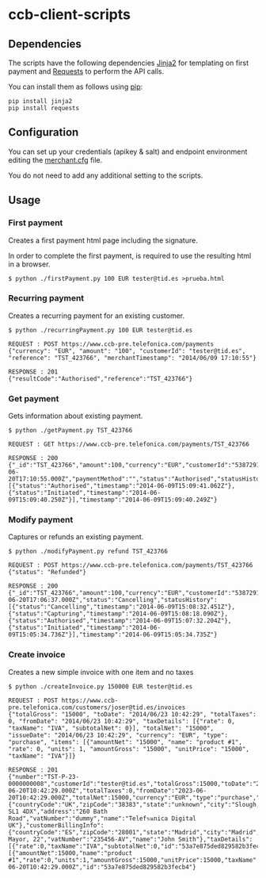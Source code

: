 ccb-client-scripts
==================

## Dependencies

The scripts have the following dependencies [Jinja2](http://jinja.pocoo.org/docs/) for templating on first payment and [Requests](http://docs.python-requests.org/en/latest/) to perform the API calls.

You can install them as follows using [pip](https://pip.pypa.io):

```
pip install jinja2
pip install requests
```

## Configuration

You can set up your credentials (apikey & salt) and endpoint environment editing the [merchant.cfg](https://github.com/PDI-DGS-Protolab/ccb-client-scripts/blob/master/merchant.cfg) file.

You do not need to add any additional setting to the scripts.


## Usage 

### First payment

Creates a first payment html page including the signature.  

In order to complete the first payment, is required to use the resulting html in a browser.


```
$ python ./firstPayment.py 100 EUR tester@tid.es >prueba.html
```

### Recurring payment

Creates a recurring payment for an existing customer.

```
$ python ./recurringPayment.py 100 EUR tester@tid.es

REQUEST : POST https://www.ccb-pre.telefonica.com/payments
{"currency": "EUR", "amount": "100", "customerId": "tester@tid.es", "reference": "TST_423766", "merchantTimestamp": "2014/06/09 17:10:55"}

RESPONSE : 201
{"resultCode":"Authorised","reference":"TST_423766"}
```

### Get payment

Gets information about existing payment.

```
$ python ./getPayment.py TST_423766

REQUEST : GET https://www.ccb-pre.telefonica.com/payments/TST_423766

RESPONSE : 200
{"_id":"TST_423766","amount":100,"currency":"EUR","customerId":"538729107515b24afc4573d4","merchantId":"52e7cd3c9e29efe120c6ca63","merchantTimestamp":"2009-06-20T17:10:55.000Z","paymentMethod":"","status":"Authorised","statusHistory":[{"status":"Authorised","timestamp":"2014-06-09T15:09:41.062Z"},{"status":"Initiated","timestamp":"2014-06-09T15:09:40.250Z"}],"timestamp":"2014-06-09T15:09:40.249Z"}
```


### Modify payment

Captures or refunds an existing payment.

```
$ python ./modifyPayment.py refund TST_423766

REQUEST : POST https://www.ccb-pre.telefonica.com/payments/TST_423766
{"status": "Refunded"}

RESPONSE : 200
{"_id":"TST_423766","amount":100,"currency":"EUR","customerId":"538729107515b24afc4573d4","description":"","merchantId":"52e7cd3c9e29efe120c6ca63","merchantTimestamp":"2009-06-20T17:06:37.000Z","status":"Cancelling","statusHistory":[{"status":"Cancelling","timestamp":"2014-06-09T15:08:32.451Z"},{"status":"Capturing","timestamp":"2014-06-09T15:08:18.090Z"},{"status":"Authorised","timestamp":"2014-06-09T15:07:32.204Z"},{"status":"Initiated","timestamp":"2014-06-09T15:05:34.736Z"}],"timestamp":"2014-06-09T15:05:34.735Z"}
```

### Create invoice

Creates a new simple invoice with one item and no taxes

```
$ python ./createInvoice.py 150000 EUR tester@tid.es

REQUEST : POST https://www.ccb-pre.telefonica.com/customers/joser@tid.es/invoices
{"totalGross": "15000", "toDate": "2014/06/23 10:42:29", "totalTaxes": 0, "fromDate": "2014/06/23 10:42:29", "taxDetails": [{"rate": 0, "taxName": "IVA", "subtotalNet": 0}], "totalNet": "15000", "issueDate": "2014/06/23 10:42:29", "currency": "EUR", "type": "purchase", "items": [{"amountNet": "15000", "name": "product #1", "rate": 0, "units": 1, "amountGross": "15000", "unitPrice": "15000", "taxName": "IVA"}]}

RESPONSE : 201
{"number":"TST-P-23-0000000008","customerId":"tester@tid.es","totalGross":15000,"toDate":"2023-06-20T10:42:29.000Z","totalTaxes":0,"fromDate":"2023-06-20T10:42:29.000Z","totalNet":15000,"currency":"EUR","type":"purchase","merchantBillingInfo":{"countryCode":"UK","zipCode":"38383","state":"unknown","city":"Slough,  SL1 4DX","address":"260 Bath Road","vatNumber":"dummy","name":"Telefรณnica Digital UK"},"customerBillingInfo":{"countryCode":"ES","zipCode":"28001","state":"Madrid","city":"Madrid","address":"Calle Mayor, 22","vatNumber":"235456-AV","name":"John Smith"},"taxDetails":[{"rate":0,"taxName":"IVA","subtotalNet":0,"id":"53a7e875ded829582b3fecb6"}],"items":[{"amountNet":15000,"name":"product #1","rate":0,"units":1,"amountGross":15000,"unitPrice":15000,"taxName":"IVA","id":"53a7e875ded829582b3fecb5"}],"sent":false,"status":"Pending","issueDate":"2023-06-20T10:42:29.000Z","id":"53a7e875ded829582b3fecb4"}
```